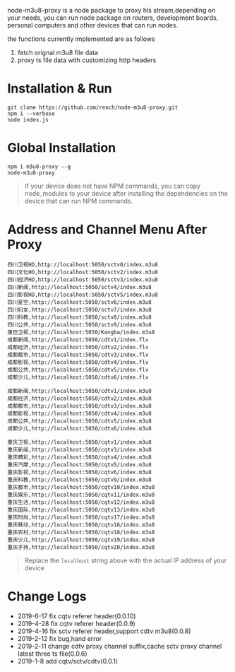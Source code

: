 node-m3u8-proxy is a node package to proxy hls stream,depending on your needs, you can run node package on routers, development boards, personal computers and other devices that can run nodes.

the functions currently implemented are as follows
1. fetch orignal m3u8 file data
2. proxy ts file data with customizing http headers

# Installation & Run
```
git clone https://github.com/rench/node-m3u8-proxy.git
npm i --verbose
node index.js
```
# Global Installation
```
npm i m3u8-proxy --g
node-m3u8-proxy
```

> If your device does not have NPM commands, you can copy node_modules to your device after installing the dependencies on the device that can run NPM commands.

# Address and Channel Menu After Proxy
```
四川卫视HD,http://localhost:5050/sctv0/index.m3u8
四川文化HD,http://localhost:5050/sctv2/index.m3u8
四川经济HD,http://localhost:5050/sctv3/index.m3u8
四川新闻,http://localhost:5050/sctv4/index.m3u8
四川影视HD,http://localhost:5050/sctv5/index.m3u8
四川星空,http://localhost:5050/sctv6/index.m3u8
四川妇女,http://localhost:5050/sctv7/index.m3u8
四川科教,http://localhost:5050/sctv8/index.m3u8
四川公共,http://localhost:5050/sctv9/index.m3u8
康巴卫视,http://localhost:5050/Kangba/index.m3u8
成都新闻,http://localhost:5050/cdtv1/index.flv
成都经济,http://localhost:5050/cdtv2/index.flv
成都都市,http://localhost:5050/cdtv3/index.flv
成都影视,http://localhost:5050/cdtv4/index.flv
成都公共,http://localhost:5050/cdtv5/index.flv
成都少儿,http://localhost:5050/cdtv6/index.flv

成都新闻,http://localhost:5050/cdtv1/index.m3u8
成都经济,http://localhost:5050/cdtv2/index.m3u8
成都都市,http://localhost:5050/cdtv3/index.m3u8
成都影视,http://localhost:5050/cdtv4/index.m3u8
成都公共,http://localhost:5050/cdtv5/index.m3u8
成都少儿,http://localhost:5050/cdtv6/index.m3u8

重庆卫视,http://localhost:5050/cqtv1/index.m3u8
重庆新闻,http://localhost:5050/cqtv3/index.m3u8
重庆睛彩,http://localhost:5050/cqtv4/index.m3u8
重庆汽摩,http://localhost:5050/cqtv5/index.m3u8
重庆影视,http://localhost:5050/cqtv6/index.m3u8
重庆科教,http://localhost:5050/cqtv9/index.m3u8
重庆都市,http://localhost:5050/cqtv10/index.m3u8
重庆娱乐,http://localhost:5050/cqtv11/index.m3u8
重庆生活,http://localhost:5050/cqtv12/index.m3u8
重庆国际,http://localhost:5050/cqtv13/index.m3u8
重庆时尚,http://localhost:5050/cqtv17/index.m3u8
重庆移动,http://localhost:5050/cqtv16/index.m3u8
重庆农村,http://localhost:5050/cqtv18/index.m3u8
重庆少儿,http://localhost:5050/cqtv19/index.m3u8
重庆手持,http://localhost:5050/cqtv20/index.m3u8
```
> Replace the `localhost` string above with the actual IP address of your device

# Change Logs
- 2019-6-17 fix cqtv referer header(0.0.10)
- 2019-4-28 fix cqtv referer header(0.0.9)
- 2019-4-16 fix sctv referer header,support cdtv m3u8(0.0.8)
- 2019-2-12 fix bug,hand error
- 2019-2-11 change cdtv proxy channel suffix,cache sctv proxy channel latest three ts file(0.0.6)
- 2019-1-8 add cqtv/sctv/cdtv(0.0.1)